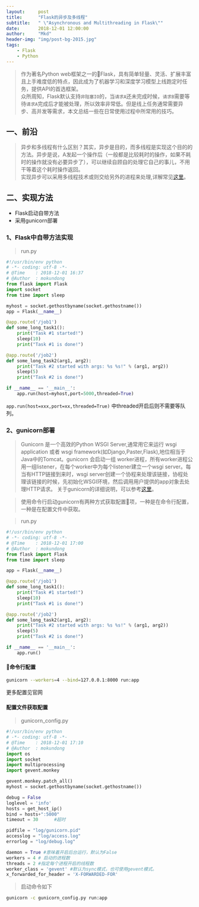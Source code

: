 ```yaml
---
layout:     post
title:      "Flask的异步及多线程"
subtitle:   " \"Asynchronous and Multithreading in Flask\""
date:       2018-12-01 12:00:00
author:     "Mkd"
header-img: "img/post-bg-2015.jpg"
tags:
    - Flask
    - Python
---
```

>  作为著名Python web框架之一的Flask，具有简单轻量、灵活、扩展丰富且上手难度低的特点，因此成为了机器学习和深度学习模型上线跑定时任务，提供API的首选框架。  
> 众所周知，Flask默认支持`非阻塞IO`的，当`请求A`还未完成时候，`请求B`需要等待`请求A`完成后才能被处理，所以效率非常低。但是线上任务通常需要异步、高并发等需求，本文总结一些在日常使用过程中所常用的技巧。

## 一、前沿  
> 异步和多线程有什么区别？其实，异步是目的，而多线程是实现这个目的的方法。异步是说，A发起一个操作后（一般都是比较耗时的操作，如果不耗时的操作就没有必要异步了），可以继续自顾自的处理它自己的事儿，不用干等着这个耗时操作返回。  
> 实现异步可以采用多线程技术或则交给另外的进程来处理,详解常见[这里](https://www.cnblogs.com/dream844/archive/2012/06/12/2546083.html)。

## 二、实现方法  
- Flask启动自带方法
- 采用gunicorn部署
### 1、Flask中自带方法实现  
 
 > run.py  
   
```Python 
#!/usr/bin/env python  
# -*- coding: utf-8 -*-  
# @Time    : 2018-12-01 16:37  
# @Author  : mokundong  
from flask import Flask  
import socket  
from time import sleep  

myhost = socket.gethostbyname(socket.gethostname())  
app = Flask(__name__)  

@app.route('/job1')  
def some_long_task1():  
    print("Task #1 started!")  
    sleep(10)  
    print("Task #1 is done!")  

@app.route('/job2')  
def some_long_task2(arg1, arg2):  
    print("Task #2 started with args: %s %s!" % (arg1, arg2))
    sleep(5)  
    print("Task #2 is done!")  

if __name__ == '__main__':  
    app.run(host=myhost,port=5000,threaded=True)  
```  
  
`app.run(host=xxx,port=xx,threaded=True)`
中threaded开启后则不需要等队列。 
### 2、gunicorn部署  
> Gunicorn 是一个高效的Python WSGI Server,通常用它来运行 wsgi application 或者 wsgi framework(如Django,Paster,Flask),地位相当于Java中的Tomcat。gunicorn 会启动一组 worker进程，所有worker进程公用一组listener，在每个worker中为每个listener建立一个wsgi server。每当有HTTP链接到来时，wsgi server创建一个协程来处理该链接，协程处理该链接的时候，先初始化WSGI环境，然后调用用户提供的app对象去处理HTTP请求。
> 关于gunicorn的详细说明，可以参考[这里](https://gunicorn.org/)。  

> 使用命令行启动gunicorn有两种方式获取配置项，一种是在命令行配置，一种是在配置文件中获取。 
 
> run.py  

```Python 
#!/usr/bin/env python  
# -*- coding: utf-8 -*-  
# @Time    : 2018-12-01 17:00  
# @Author  : mokundong  
from flask import Flask  
from time import sleep  

app = Flask(__name__)  

@app.route('/job1')  
def some_long_task1():  
    print("Task #1 started!")  
    sleep(10)  
    print("Task #1 is done!")  

@app.route('/job2')  
def some_long_task2(arg1, arg2):  
    print("Task #2 started with args: %s %s!" % (arg1, arg2))
    sleep(5)  
    print("Task #2 is done!")  

if __name__ == '__main__':  
    app.run()  
```  

#### 命令行配置  
```bash
gunicorn --workers=4 --bind=127.0.0.1:8000 run:app
```  
更多配置见官网  

#### 配置文件获取配置  
> gunicorn_config.py  
 
```Python 
#!/usr/bin/env python  
# -*- coding: utf-8 -*-  
# @Time    : 2018-12-01 17:10  
# @Author  : mokundong  
import os
import socket
import multiprocessing
import gevent.monkey

gevent.monkey.patch_all()
myhost = socket.gethostbyname(socket.gethostname())  

debug = False
loglevel = 'info'
hosts = get_host_ip()
bind = hosts+":5000"
timeout = 30      #超时

pidfile = "log/gunicorn.pid"
accesslog = "log/access.log"
errorlog = "log/debug.log"

daemon = True #意味着开启后台运行，默认为False
workers = 4 # 启动的进程数
threads = 2 #指定每个进程开启的线程数
worker_class = 'gevent' #默认为sync模式，也可使用gevent模式。
x_forwarded_for_header = 'X-FORWARDED-FOR'
```  
  
> 启动命令如下 
>  
```bash  
gunicorn -c gunicorn_config.py run:app
```
